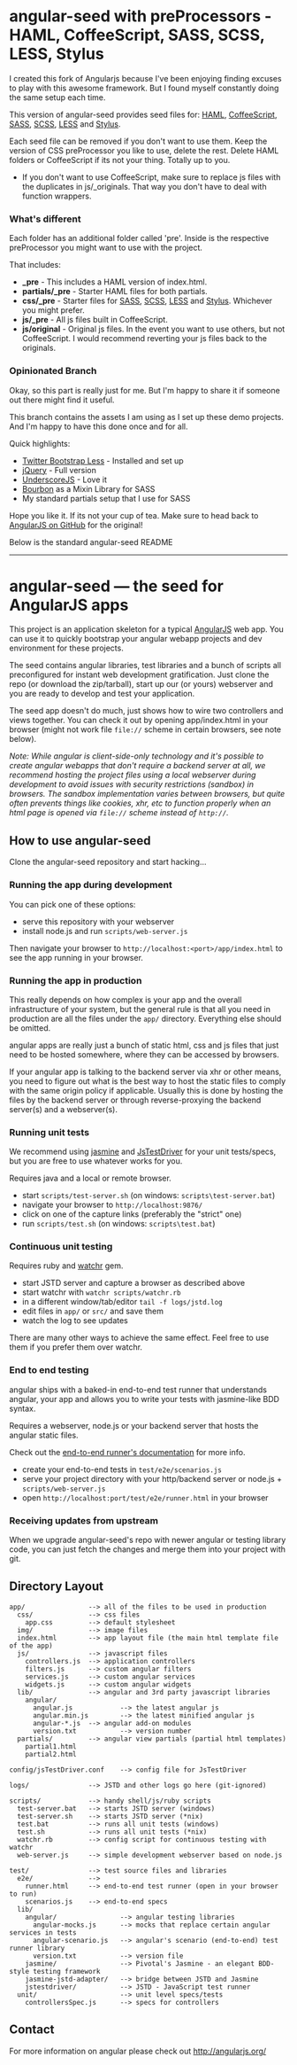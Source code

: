 # angular-seed with preProcessors - HAML, CoffeeScript, SASS, SCSS, LESS, Stylus

I created this fork of Angularjs because I've been enjoying finding excuses to play with this awesome framework.
But I found myself constantly doing the same setup each time.

This version of angular-seed provides seed files for: [HAML](http://haml.info/), [CoffeeScript](http://coffeescript.org/), [SASS](http://sass-lang.com/), [SCSS](http://sass-lang.com/), [LESS](http://lesscss.org/) and [Stylus](http://learnboost.github.com/stylus/).

Each seed file can be removed if you don't want to use them.  Keep the version of CSS preProcessor you like to use, delete the rest.  Delete HAML folders or CoffeeScript if its not your thing.  Totally up to you.

* If you don't want to use CoffeeScript, make sure to replace js files with the duplicates in js/_originals.  That way you don't have to deal with function wrappers.

### What's different

Each folder has an additional folder called 'pre'.  Inside is the respective preProcessor you might want to use with the project.

That includes:

* **_pre** - This includes a HAML version of index.html.
* **partials/_pre** - Starter HAML files for both partials.
* **css/_pre** - Starter files for [SASS](http://sass-lang.com/), [SCSS](http://sass-lang.com/), [LESS](http://lesscss.org/) and [Stylus](http://learnboost.github.com/stylus/).  Whichever you might prefer.
* **js/_pre** - All js files built in CoffeeScript.
* **js/original** - Original js files.  In the event you want to use others, but not CoffeeScript.
  I would recommend reverting your js files back to the originals.

### Opinionated Branch

Okay, so this part is really just for me.  But I'm happy to share it if someone out there might find it useful.

This branch contains the assets I am using as I set up these demo projects.  And I'm happy to have this done once and for all.

Quick highlights:

* [Twitter Bootstrap Less](http://twitter.github.com/bootstrap/) - Installed and set up
* [jQuery](http://jquery.com/) - Full version
* [UnderscoreJS](http://underscorejs.org/) - Love it
* [Bourbon](https://github.com/thoughtbot/bourbon) as a Mixin Library for SASS
* My standard partials setup that I use for SASS


Hope you like it.  If its not your cup of tea.  Make sure to head back to [AngularJS on GitHub](https://github.com/angular/angular-seed/) for the original!

Below is the standard angular-seed README
****

# angular-seed — the seed for AngularJS apps

This project is an application skeleton for a typical [AngularJS](http://angularjs.org/) web app.
You can use it to quickly bootstrap your angular webapp projects and dev environment for these
projects.

The seed contains angular libraries, test libraries and a bunch of scripts all preconfigured for
instant web development gratification. Just clone the repo (or download the zip/tarball), start up
our (or yours) webserver and you are ready to develop and test your application.

The seed app doesn't do much, just shows how to wire two controllers and views together. You can
check it out by opening app/index.html in your browser (might not work file `file://` scheme in
certain browsers, see note below).

_Note: While angular is client-side-only technology and it's possible to create angular webapps that
don't require a backend server at all, we recommend hosting the project files using a local
webserver during development to avoid issues with security restrictions (sandbox) in browsers. The
sandbox implementation varies between browsers, but quite often prevents things like cookies, xhr,
etc to function properly when an html page is opened via `file://` scheme instead of `http://`._


## How to use angular-seed

Clone the angular-seed repository and start hacking...


### Running the app during development

You can pick one of these options:

* serve this repository with your webserver
* install node.js and run `scripts/web-server.js`

Then navigate your browser to `http://localhost:<port>/app/index.html` to see the app running in
your browser.


### Running the app in production

This really depends on how complex is your app and the overall infrastructure of your system, but
the general rule is that all you need in production are all the files under the `app/` directory.
Everything else should be omitted.

angular apps are really just a bunch of static html, css and js files that just need to be hosted
somewhere, where they can be accessed by browsers.

If your angular app is talking to the backend server via xhr or other means, you need to figure
out what is the best way to host the static files to comply with the same origin policy if
applicable. Usually this is done by hosting the files by the backend server or through
reverse-proxying the backend server(s) and a webserver(s).


### Running unit tests

We recommend using [jasmine](http://pivotal.github.com/jasmine/) and
[JsTestDriver](http://code.google.com/p/js-test-driver/) for your unit tests/specs, but you are free
to use whatever works for you.

Requires java and a local or remote browser.

* start `scripts/test-server.sh` (on windows: `scripts\test-server.bat`)
* navigate your browser to `http://localhost:9876/`
* click on one of the capture links (preferably the "strict" one)
* run `scripts/test.sh` (on windows: `scripts\test.bat`)


### Continuous unit testing

Requires ruby and [watchr](https://github.com/mynyml/watchr) gem.

* start JSTD server and capture a browser as described above
* start watchr with `watchr scripts/watchr.rb`
* in a different window/tab/editor `tail -f logs/jstd.log`
* edit files in `app/` or `src/` and save them
* watch the log to see updates

There are many other ways to achieve the same effect. Feel free to use them if you prefer them over
watchr.


### End to end testing

angular ships with a baked-in end-to-end test runner that understands angular, your app and allows
you to write your tests with jasmine-like BDD syntax.

Requires a webserver, node.js or your backend server that hosts the angular static files.

Check out the [end-to-end runner's documentation](http://goo.gl/e8n06) for more info.

* create your end-to-end tests in `test/e2e/scenarios.js`
* serve your project directory with your http/backend server or node.js + `scripts/web-server.js`
* open `http://localhost:port/test/e2e/runner.html` in your browser


### Receiving updates from upstream

When we upgrade angular-seed's repo with newer angular or testing library code, you can just
fetch the changes and merge them into your project with git.


## Directory Layout

    app/                --> all of the files to be used in production
      css/              --> css files
        app.css         --> default stylesheet
      img/              --> image files
      index.html        --> app layout file (the main html template file of the app)
      js/               --> javascript files
        controllers.js  --> application controllers
        filters.js      --> custom angular filters
        services.js     --> custom angular services
        widgets.js      --> custom angular widgets
      lib/              --> angular and 3rd party javascript libraries
        angular/
          angular.js            --> the latest angular js
          angular.min.js        --> the latest minified angular js
          angular-*.js  --> angular add-on modules
          version.txt           --> version number
      partials/         --> angular view partials (partial html templates)
        partial1.html
        partial2.html

    config/jsTestDriver.conf    --> config file for JsTestDriver

    logs/               --> JSTD and other logs go here (git-ignored)

    scripts/            --> handy shell/js/ruby scripts
      test-server.bat   --> starts JSTD server (windows)
      test-server.sh    --> starts JSTD server (*nix)
      test.bat          --> runs all unit tests (windows)
      test.sh           --> runs all unit tests (*nix)
      watchr.rb         --> config script for continuous testing with watchr
      web-server.js     --> simple development webserver based on node.js

    test/               --> test source files and libraries
      e2e/              -->
        runner.html     --> end-to-end test runner (open in your browser to run)
        scenarios.js    --> end-to-end specs
      lib/
        angular/                --> angular testing libraries
          angular-mocks.js      --> mocks that replace certain angular services in tests
          angular-scenario.js   --> angular's scenario (end-to-end) test runner library
          version.txt           --> version file
        jasmine/                --> Pivotal's Jasmine - an elegant BDD-style testing framework
        jasmine-jstd-adapter/   --> bridge between JSTD and Jasmine
        jstestdriver/           --> JSTD - JavaScript test runner
      unit/                     --> unit level specs/tests
        controllersSpec.js      --> specs for controllers

## Contact

For more information on angular please check out http://angularjs.org/
